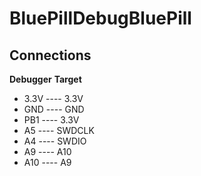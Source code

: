 # BluePillDebugBluePill

## Connections
**Debugger**    **Target**
- 3.3V ---- 3.3V
- GND  ---- GND
- PB1  ---- 3.3V
- A5   ---- SWDCLK
- A4   ---- SWDIO
- A9   ---- A10
- A10   ---- A9